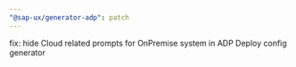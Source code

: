 ```yaml
---
"@sap-ux/generator-adp": patch
---
```


fix: hide Cloud related prompts for OnPremise system in ADP Deploy config generator
